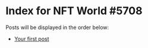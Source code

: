 # Index for NFT World #5708
Posts will be displayed in the order below:

- [Your first post](./001-first.md)

